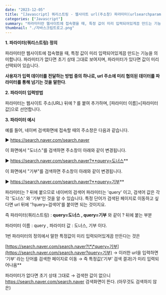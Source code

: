 ```yaml
---
date: "2023-12-05"
title: "[Javascript] 쿼리스트링 - 웹사이트 url(주소창) 파라미터(urlsearchparams)"
categories: ["Javascript"]
summary: "파라미터란 웹사이트에 접속했을 때, 특정 값이 미리 입력되어있게끔 만드는 기능을 의미합니다."
thumbnail: "./자바스크립트로고.png"
---
```


**1. 파라미터(쿼리스트링) 정의**

파라미터란 웹사이트에 접속했을 때, 특정 값이 미리 입력되어있게끔 만드는 기능을 의미합니다. 파라미터가 없다면 초기 상태 그대로 보여지며, 파라미터가 있다면 값이 미리 선택되어 있습니다.

**사용자가 입력 데이터를 전달하는 방법 중의 하나로, url 주소에 미리 협의된 데이터를 파라미터를 통해 넘기는 것을 말한다**.

**2. 파라미터 입력방법**

파라미터는 웹사이트 주소(URL) 뒤에 ? 를 붙여 추가하며, [파라미터 이름]=[파라미터 값]으로 선언합니다.

**3. 파라미터 예시**

예를 들어, 네이버 검색화면에 접속할 때의 주소창은 다음과 같습니다.

▶ https://search.naver.com/search.naver

이 화면에서 "도너스"를 검색하면 주소창이 아래와 같이 변경됩니다.

▶ https://search.naver.com/search.naver?**query=도너스**

이 화면에서 "기부"를 검색하면 주소창이 아래와 같이 변경됩니다.

▶ https://search.naver.com/search.naver?**query=기부**

파라미터는 ? 뒤에 붙으므로 네이버의 검색어 파라미터는 'query' 이고, 검색어 값은 각각 '도너스' 와 '기부'인 것을 알 수 있습니다. 특정 단어가 검색된 페이지로 이동하고 싶다면 url 뒤에 '?query=검색어'를 붙이면 되는 것이지요.

즉 파라미터(쿼리스트링) : **query=도너스 , query=기부** 와 같이 ? 뒤에 붙는 부분

파라미터 이름 : query , 파라미터 값 : 도너스, 기부 이다.

1번 파라미터의 정의에서 말한 특정값이 미리 입력되어있게끔 만든다는 것은

[https://search.naver.com/search.naver?\*\*query=기부](https://search.naver.com/search.naver?query=기부) → 이러한 url을 입력하면 ‘기부’ 라는 단어를 검색한 페이지로 이동 → 즉 특정값(’기부’ 검색 결과)가 미리 입력되어나옴\*\*

파라미터가 없다면 초기 상태 그대로 → 검색한 값이 없으니
https://search.naver.com/search.naver 검색화면이 뜬다. (아무것도 검색하지 않은)
